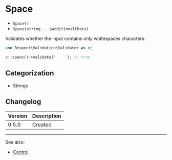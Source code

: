 # Space

- `Space()`
- `Space(string ...$additionalChars)`

Validates whether the input contains only whitespaces characters.

```php
use Respect\Validation\Validator as v;

v::space()->validate('    '); // true
```

## Categorization

- Strings

## Changelog

Version | Description
--------|-------------
  0.5.0 | Created

***
See also:

- [Control](Control.md)
